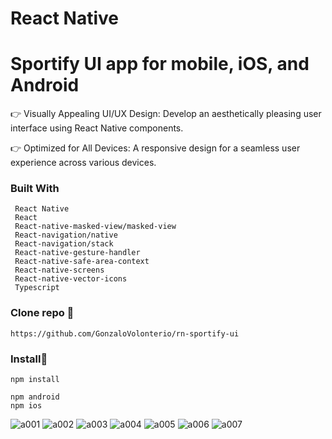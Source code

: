 # React Native

# Sportify UI app for mobile, iOS, and Android


👉 Visually Appealing UI/UX Design: Develop an aesthetically pleasing user interface using React Native components.

👉 Optimized for All Devices: A responsive design for a seamless user experience across various devices.


### Built With

```
 React Native
 React
 React-native-masked-view/masked-view
 React-navigation/native
 React-navigation/stack
 React-native-gesture-handler
 React-native-safe-area-context
 React-native-screens
 React-native-vector-icons
 Typescript
```

### Clone repo 🔧

```
https://github.com/GonzaloVolonterio/rn-sportify-ui
```

### Install🔧

```
npm install

npm android
npm ios
```


![a001](https://github.com/user-attachments/assets/05f1a6bb-1cc7-41cb-88a0-1b06f4d631cb) ![a002](https://github.com/user-attachments/assets/984cc8b7-8df4-43dc-8926-fdbf143e76d1)
![a003](https://github.com/user-attachments/assets/a5ad1d96-8728-496a-b3b5-cdd21d3920d6) ![a004](https://github.com/user-attachments/assets/b765c288-d07c-4426-9e03-f785d0a9e99d)
![a005](https://github.com/user-attachments/assets/6a3455d4-0795-48b1-bffc-1df77583e99e) ![a006](https://github.com/user-attachments/assets/05de9b45-fe6d-4ff1-96d4-48c353c9d5af)
![a007](https://github.com/user-attachments/assets/d4676577-0778-4691-8185-9daff2276e4d)
